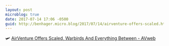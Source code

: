 ```yaml
---
layout: post
microblog: true
date: 2017-07-14 17:06 -0500
guid: http://benhager.micro.blog/2017/07/14/airventure-offers-scaled.html
---
```

🛩 [AirVenture Offers Scaled, Warbirds And Everything Between - AVweb](https://www.avweb.com/avwebflash/news/AirVenture-Offers-Scaled-Warbirds-And-Everything-Between-229279-1.html)
